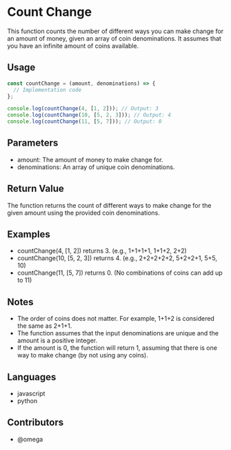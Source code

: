 # Count Change

This function counts the number of different ways you can make change for an amount of money, given an array of coin denominations. It assumes that you have an infinite amount of coins available.

## Usage

```javascript
const countChange = (amount, denominations) => {
  // Implementation code
};

console.log(countChange(4, [1, 2])); // Output: 3
console.log(countChange(10, [5, 2, 3])); // Output: 4
console.log(countChange(11, [5, 7])); // Output: 0
```

## Parameters

- amount: The amount of money to make change for.
- denominations: An array of unique coin denominations.

## Return Value

The function returns the count of different ways to make change for the given amount using the provided coin denominations.

## Examples

- countChange(4, [1, 2]) returns 3. (e.g., 1+1+1+1, 1+1+2, 2+2)
- countChange(10, [5, 2, 3]) returns 4. (e.g., 2+2+2+2+2, 5+2+2+1, 5+5, 10)
- countChange(11, [5, 7]) returns 0. (No combinations of coins can add up to 11)

## Notes

- The order of coins does not matter. For example, 1+1+2 is considered the same as 2+1+1.
- The function assumes that the input denominations are unique and the amount is a positive integer.
- If the amount is 0, the function will return 1, assuming that there is one way to make change (by not using any coins).

## Languages

- javascript
- python

## Contributors

- @omega
